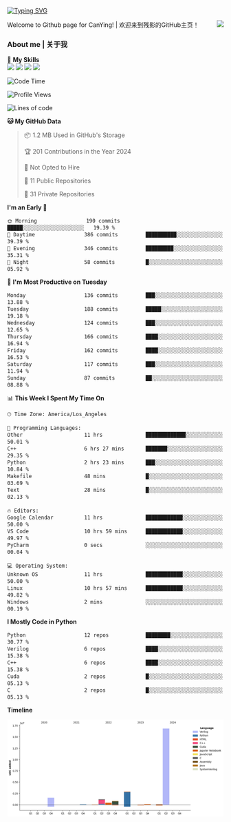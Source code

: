 [![Typing SVG](https://readme-typing-svg.herokuapp.com?size=25&duration=3500&color=00FFFF&vCenter=true&width=250&height=40&lines=Hi+Welcome+%F0%9F%91%8B%F0%9F%8F%BB;I'm+CanYing|残影)](https://git.io/typing-svg)

<a href="#">
  <img align="right" src="https://github-readme-stats.vercel.app/api?username=CanYing0913&count_private=true&rank_icon=github&show_icons=true&bg_color=15,f2f7fd,E0EAFC&" />
</a>

Welcome to Github page for CanYing! | 欢迎来到残影的GitHub主页！

### About me | 关于我

🌟 **My Skills**  
![](https://img.shields.io/badge/-C-A8B9CC?style=flat-square&logo=C&logoColor=fff)
![](https://img.shields.io/badge/-C++-00599C?style=flat-square&logo=Cpp&logoColor=fff)
![](https://img.shields.io/badge/-Python-3776AB?style=flat-square&logo=Python&logoColor=fff)
![](https://img.shields.io/badge/-Linux-000000?style=flat-square&logo=Linux&logoColor=fff)

<!--START_SECTION:waka-->
![Code Time](http://img.shields.io/badge/Code%20Time-282%20hrs%2012%20mins-blue)

![Profile Views](http://img.shields.io/badge/Profile%20Views-0-blue)

![Lines of code](https://img.shields.io/badge/From%20Hello%20World%20I%27ve%20Written-24.0%20million%20lines%20of%20code-blue)

**🐱 My GitHub Data** 

> 📦 1.2 MB Used in GitHub's Storage 
 > 
> 🏆 201 Contributions in the Year 2024
 > 
> 🚫 Not Opted to Hire
 > 
> 📜 11 Public Repositories 
 > 
> 🔑 31 Private Repositories 
 > 
**I'm an Early 🐤** 

```text
🌞 Morning                190 commits         █████░░░░░░░░░░░░░░░░░░░░   19.39 % 
🌆 Daytime                386 commits         ██████████░░░░░░░░░░░░░░░   39.39 % 
🌃 Evening                346 commits         █████████░░░░░░░░░░░░░░░░   35.31 % 
🌙 Night                  58 commits          █░░░░░░░░░░░░░░░░░░░░░░░░   05.92 % 
```
📅 **I'm Most Productive on Tuesday** 

```text
Monday                   136 commits         ███░░░░░░░░░░░░░░░░░░░░░░   13.88 % 
Tuesday                  188 commits         █████░░░░░░░░░░░░░░░░░░░░   19.18 % 
Wednesday                124 commits         ███░░░░░░░░░░░░░░░░░░░░░░   12.65 % 
Thursday                 166 commits         ████░░░░░░░░░░░░░░░░░░░░░   16.94 % 
Friday                   162 commits         ████░░░░░░░░░░░░░░░░░░░░░   16.53 % 
Saturday                 117 commits         ███░░░░░░░░░░░░░░░░░░░░░░   11.94 % 
Sunday                   87 commits          ██░░░░░░░░░░░░░░░░░░░░░░░   08.88 % 
```


📊 **This Week I Spent My Time On** 

```text
🕑︎ Time Zone: America/Los_Angeles

💬 Programming Languages: 
Other                    11 hrs              █████████████░░░░░░░░░░░░   50.01 % 
C++                      6 hrs 27 mins       ███████░░░░░░░░░░░░░░░░░░   29.35 % 
Python                   2 hrs 23 mins       ███░░░░░░░░░░░░░░░░░░░░░░   10.84 % 
Makefile                 48 mins             █░░░░░░░░░░░░░░░░░░░░░░░░   03.69 % 
Text                     28 mins             █░░░░░░░░░░░░░░░░░░░░░░░░   02.13 % 

🔥 Editors: 
Google Calendar          11 hrs              ████████████░░░░░░░░░░░░░   50.00 % 
VS Code                  10 hrs 59 mins      ████████████░░░░░░░░░░░░░   49.97 % 
PyCharm                  0 secs              ░░░░░░░░░░░░░░░░░░░░░░░░░   00.04 % 

💻 Operating System: 
Unknown OS               11 hrs              ████████████░░░░░░░░░░░░░   50.00 % 
Linux                    10 hrs 57 mins      ████████████░░░░░░░░░░░░░   49.82 % 
Windows                  2 mins              ░░░░░░░░░░░░░░░░░░░░░░░░░   00.19 % 
```

**I Mostly Code in Python** 

```text
Python                   12 repos            ████████░░░░░░░░░░░░░░░░░   30.77 % 
Verilog                  6 repos             ████░░░░░░░░░░░░░░░░░░░░░   15.38 % 
C++                      6 repos             ████░░░░░░░░░░░░░░░░░░░░░   15.38 % 
Cuda                     2 repos             █░░░░░░░░░░░░░░░░░░░░░░░░   05.13 % 
C                        2 repos             █░░░░░░░░░░░░░░░░░░░░░░░░   05.13 % 
```



**Timeline**

![Lines of Code chart](https://raw.githubusercontent.com/CanYing0913/CanYing0913/master/assets/bar_graph.png)


<!--END_SECTION:waka-->
